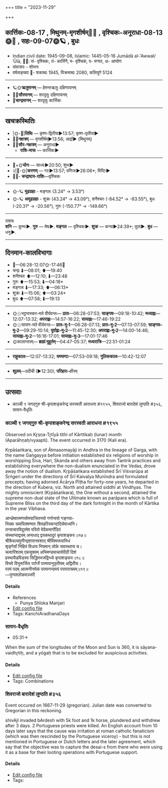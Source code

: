 +++
title = "2023-11-29"

+++
## कार्त्तिकः-08-17  ,  मिथुनम्-मृगशीर्षम्🌛🌌  ,  वृश्चिकः-अनूराधा-08-13🌞🌌  ,  सहः-09-07🌞🪐  ,  बुधः
- Indian civil date: 1945-09-08, Islamic: 1445-05-16 Jumādā al-ʾAwwal/ʾŪlā, 🌌🌞: सं- वृश्चिकः, तं- कार्त्तिगै, म- वृश्चिकं, प- मग्घर, अ- आघोण
- संवत्सरः - शोभनः
- वर्षसङ्ख्या 🌛- शकाब्दः 1945, विक्रमाब्दः 2080, कलियुगे 5124
___________________
- 🪐🌞**ऋतुमानम्** — हेमन्तऋतुः दक्षिणायनम्
- 🌌🌞**सौरमानम्** — शरदृतुः दक्षिणायनम्
- 🌛**चान्द्रमानम्** — शरदृतुः कार्त्तिकः
___________________


## खचक्रस्थितिः
- |🌞-🌛|**तिथिः** — कृष्ण-द्वितीया►13:57; कृष्ण-तृतीया►  
- 🌌🌛**नक्षत्रम्** — मृगशीर्षम्►13:56; आर्द्रा► (मिथुनम्)  
- 🌌🌞**सौर-नक्षत्रम्** — अनूराधा►  
  - **राशि-मासः** — कार्त्तिकः► 
___________________
- 🌛+🌞**योगः** — साध्यः►20:50; शुभः►  
- २|🌛-🌞|**करणम्** — गरः►13:57; वणिजः►26:06*; विष्टिः►  
- 🌌🌛- **चन्द्राष्टम-राशिः**—वृश्चिकः  
___________________
- 🌞-🪐 **मूढग्रहाः** - मङ्गलः (3.24° → 3.53°)
- 🌞-🪐 **अमूढग्रहाः** - शुक्रः (43.24° → 43.09°), शनैश्चरः (-84.52° → -83.55°), बुधः (-20.31° → -20.56°), गुरुः (-150.77° → -149.66°)
___________________
राशयः  
**शनि** — कुम्भः►. **गुरु** — मेषः►. **मङ्गल** — वृश्चिकः►. **शुक्र** — कन्या►24:39*; तुला►. **बुध** — धनुः►. 
___________________


## दिनमान-कालविभागाः
- 🌅—06:28-12:07🌞-17:46🌇  
- चन्द्रः ⬇—08:01; ⬆—19:40  
- शनैश्चरः ⬆—12:10; ⬇—23:48  
- गुरुः ⬆—15:53; ⬇—04:18*  
- मङ्गलः ⬇—17:33; ⬆—06:13*  
- शुक्रः ⬇—15:06; ⬆—03:24*  
- बुधः ⬆—07:58; ⬇—19:13  
___________________
- 🌞⚝भट्टभास्कर-मते वीर्यवन्तः— **प्रातः**—06:28-07:53; **साङ्गवः**—09:18-10:42; **मध्याह्नः**—12:07-13:32; **अपराह्णः**—14:57-16:22; **सायाह्नः**—17:46-19:22  
- 🌞⚝सायण-मते वीर्यवन्तः— **प्रातः-मु॰1**—06:28-07:13; **प्रातः-मु॰2**—07:13-07:59; **साङ्गवः-मु॰2**—09:29-10:14; **पूर्वाह्णः-मु॰2**—11:45-12:30; **अपराह्णः-मु॰2**—14:00-14:46; **सायाह्नः-मु॰2**—16:16-17:01; **सायाह्नः-मु॰3**—17:01-17:46  
- 🌞कालान्तरम्— **ब्राह्मं मुहूर्तम्**—04:47-05:37; **मध्यरात्रिः**—22:51-01:24  
___________________
- **राहुकालः**—12:07-13:32; **यमघण्टः**—07:53-09:18; **गुलिककालः**—10:42-12:07  
___________________
- **शूलम्**—उदीची (►12:30); **परिहारः**–क्षीरम्  
___________________

## उत्सवाः
- काञ्ची ९ जगद्गुरु श्री-कृपाशङ्करेन्द्र सरस्वती आराधना #१९५५, शिवराजो बारादेशं लुण्ठति #३५६, सायन-वैधृतिः
### काञ्ची ९ जगद्गुरु श्री-कृपाशङ्करेन्द्र सरस्वती आराधना #१९५५

Observed on Kr̥ṣṇa-Tr̥tīyā tithi of Kārttikaḥ (lunar) month (Aparāhṇaḥ/vyaapti). The event occurred in 3170 (Kali era).  


Kṛpāśaṅkara, son of Ātmasomayāji in Andhra in the lineage of Garga, with the name Gaṅgayya before initiation established six religions of worship in worshipping Śiva, Hari, Skanda and others away from Tantrik practices and establishing everywhere the non-dualism enunciated in the Vedas, drove away the notion of dualism. Kṛpāśaṅkara established Śrī Viśvarūpa at Śṛṅgeri under the directions of Śrī Kaivalya Munīndra and formulated precepts; having adorned Ācārya Pīṭha for forty-one years, he departed in the direction of Kubera, viz. North and attained siddhi at Vindhyas. The mighty omniscient (Kṛpāśaṅkara), the One without a second, attained the supreme non-dual state of the Ultimate known as parāpara which is full of Supreme Bliss on the third day of the dark fortnight in the month of Kārtika in the year Vibhava.

आन्ध्रेष्वात्मणसोमयाजितनयो गर्गान्वयो गङ्गया-  
भिख्यः ख्यापितषण्मतः शिवहरिस्कन्दादिसेवाध्वनि।  
तन्त्राचारविदूरमेव परितो वेदैकमार्गोदितं  
संस्थाप्याद्वयम् अप्यधाद् द्वयकथादूरं कृपाशङ्करः॥१७॥  
श्रीकैवल्यमुनीन्द्रशासनवशात् श्रीविश्वरूपाभिधं  
शृङ्गेर्यां निहितं विधाय नियमान् लोके व्यवस्थाप्य च।  
चत्वारिंशतम् एकयुक्तम् अभिमण्ड्याचार्यपीठीं दिशं  
प्रस्थायैडविडस्य सिद्धिमभजद्विन्ध्ये कृपाशङ्करः॥१८॥  
विभवे विभुरूर्जितः परोर्जे परमापानुतृतीयम् अद्वितीयः।  
परमं पदम् आत्मनीनमेकं परमानन्दमयं परापराख्यम्॥१९॥  
—पुण्यश्लोकमञ्जरी



#### Details
- References
  - Punya Shloka Manjari
- [Edit config file](https://github.com/jyotisham/adyatithi/blob/master/mahApuruSha/kAnchI-maTha/lunar_month/tithi/08/18/kAJcI_9_jagadguru_zrI~kRpAzaGkarEndra_sarasvatI_ArAdhanA.toml)
- Tags: KanchiAradhanaDays


### सायन-वैधृतिः
- 05:31→



When the sum of the longitudes of the Moon and Sun is 360, it is sāyana-vaidhr̥tiḥ, and a yōgaḥ that is to be excluded for auspicious activities.

#### Details
- [Edit config file](https://github.com/jyotisham/adyatithi/blob/master/time_focus/misc_combinations/description_only/sAyana-vaidhRtiH.toml)
- Tags: Combinations


### शिवराजो बारादेशं लुण्ठति #३५६

Event occured on 1667-11-29 (gregorian). Julian date was converted to Gregorian in this reckoning. 

shivAjI invaded bArdesh with 5k foot and 1k horse, plundered  and withdrew after 3 days. 2 Portuguese priests were killed. An English account from 10 days later says that the cause was irritation at roman catholic fanaticism (which was then rescinded by the Portuguese viceroy) - but this is not mentioned in Portuguese or Dutch letters and the later agreement, which say that the objective was to capture the desai-s from there who were using it as a base for their looting operations with Portuguese support.

#### Details
- [Edit config file](https://github.com/jyotisham/adyatithi/blob/master/mahApuruSha/xatra-later/julian/day/11/19/shivarAjo_bArAdeshaM_luNThati.toml)
- Tags: 


